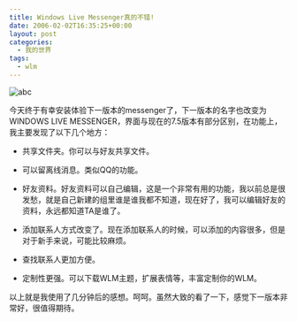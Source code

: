 ```yaml
---
title: Windows Live Messenger真的不错!
date: 2006-02-02T16:35:25+00:00
layout: post
categories:
  - 我的世界
tags:
  - wlm
---
```


![abc](https://www5.imagine-msn.com/minisites/images/waitlists/header/WinLive.MSGRBeta.Logo.gif)

今天终于有幸安装体验下一版本的messenger了，下一版本的名字也改变为WINDOWS LIVE MESSENGER，界面与现在的7.5版本有部分区别，在功能上，我主要发现了以下几个地方：

  * 共享文件夹。你可以与好友共享文件。

  * 可以留离线消息。类似QQ的功能。

  * 好友资料。好友资料可以自己编辑，这是一个非常有用的功能，我以前总是很发愁，就是自己新建的组里谁是谁我都不知道，现在好了，我可以编辑好友的资料，永远都知道TA是谁了。

  * 添加联系人方式改变了。现在添加联系人的时候，可以添加的内容很多，但是对于新手来说，可能比较麻烦。

  * 查找联系人更加方便。

  * 定制性更强。可以下载WLM主题，扩展表情等，丰富定制你的WLM。

以上就是我使用了几分钟后的感想。呵呵。虽然大致的看了一下，感觉下一版本非常好，很值得期待。